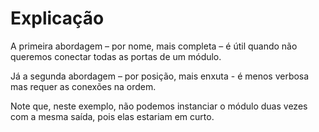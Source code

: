 # Explicação

A primeira abordagem – por nome, mais completa – é útil quando não queremos conectar todas as portas de um módulo. 

Já a segunda abordagem – por posição, mais enxuta - é menos verbosa mas requer as conexões na ordem. 

Note que, neste exemplo, não podemos instanciar o módulo duas vezes com a mesma saída, pois elas estariam em curto.  

